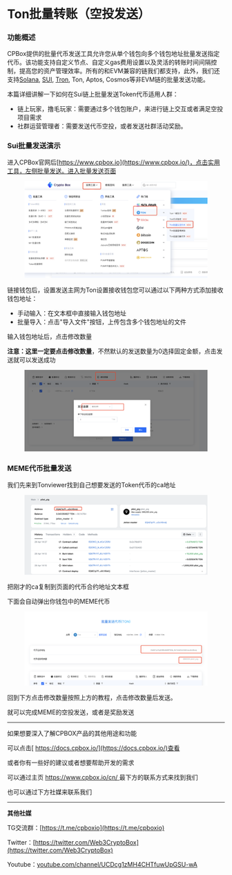 # Ton批量转账（空投发送）

### 功能概述 <a href="#gong-neng-gai-shu" id="gong-neng-gai-shu"></a>

CPBox提供的批量代币发送工具允许您从单个钱包向多个钱包地址批量发送指定代币。该功能支持自定义节点、自定义gas费用设置以及灵活的转账时间间隔控制，提高您的资产管理效率。所有的和EVM兼容的链我们都支持，此外，我们还支持[Solana](https://www.cpbox.io/cn/solana/batch/send), [SUI](https://www.cpbox.io/cn/sui/batch-send-token), [Tron](https://www.cpbox.io/cn/tron/batch-send-token), Ton, Aptos, Cosmos等非EVM链的批量发送功能。

本篇详细讲解一下如何在Sui链上批量发送Token代币适用人群：

* 链上玩家，撸毛玩家：需要通过多个钱包账户，来进行链上交互或者满足空投项目需求
* 社群运营管理者：需要发送代币空投，或者发送社群活动奖励。

### Sui批量发送演示 <a href="#sui-pi-liang-fa-song-yan-shi" id="sui-pi-liang-fa-song-yan-shi"></a>

进入CPBox官网后[https://www.cpbox.io](https://www.cpbox.io/)，点击实用工具，左侧批量发送。进入批量发送页面

<figure><img src="../../.gitbook/assets/image (59).png" alt=""><figcaption></figcaption></figure>

链接钱包后，设置发送主网为Ton设置接收钱包您可以通过以下两种方式添加接收钱包地址：

* 手动输入：在文本框中直接输入钱包地址
* 批量导入：点击"导入文件"按钮，上传包含多个钱包地址的文件

输入钱包地址后，点击修改数量

**注意：这里一定要点击修改数量**，不然默认的发送数量为0选择固定金额，点击发送就可以发送成功

<figure><img src="../../.gitbook/assets/image (60).png" alt=""><figcaption></figcaption></figure>

### MEME代币批量发送 <a href="#meme-dai-bi-pi-liang-fa-song" id="meme-dai-bi-pi-liang-fa-song"></a>

我们先来到Tonviewer找到自己想要发送的Token代币的ca地址

<figure><img src="../../.gitbook/assets/image (61).png" alt=""><figcaption></figcaption></figure>

把刚才的ca复制到页面的代币合约地址文本框

下面会自动弹出你钱包中的MEME代币

<figure><img src="../../.gitbook/assets/image (62).png" alt=""><figcaption></figcaption></figure>

回到下方点击修改数量按照上方的教程，点击修改数量后发送。

就可以完成MEME的空投发送，或者是奖励发送

***

如果想要深入了解CPBOX产品的其他用途和功能

可以点击[ https://docs.cpbox.io/](https://docs.cpbox.io/)查看

或者你有一些好的建议或者想要帮助开发的需求

可以通过主页 [https://www.cpbox.io/cn/ ](https://www.cpbox.io/cn/)最下方的联系方式来找到我们

也可以通过下方社媒来联系我们

***

**其他社媒**

TG交流群：[https://t.me/cpboxio](https://t.me/cpboxio)

Twitter：[https://twitter.com/Web3CryptoBox](https://twitter.com/Web3CryptoBox)

Youtube：[youtube.com/channel/UCDcg1zMH4CHTfuwUpGSU-wA](https://www.youtube.com/channel/UCDcg1zMH4CHTfuwUpGSU-wA)
